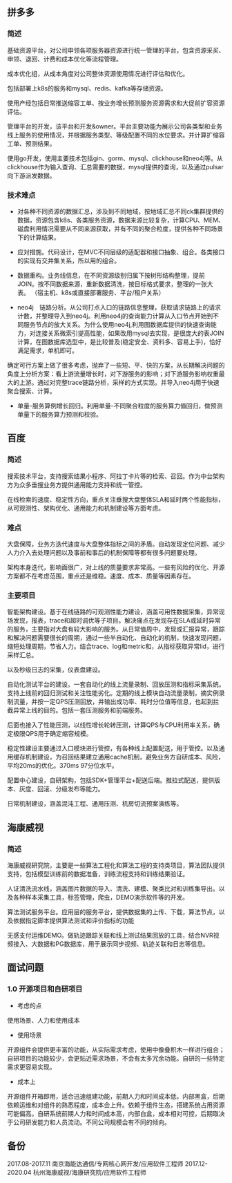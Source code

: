 ## 拼多多

### 简述

基础资源平台，对公司申领各项服务器资源进行统一管理的平台，包含资源采买、申领、退回、计费和成本优化等流程管理。

成本优化组，从成本角度对公司整体资源使用情况进行评估和优化。

包括部署上k8s的服务和mysql、redis、kafka等存储资源。

使用产经包括日常推送缩容工单、按业务增长预测服务资源需求和大促前扩容资源评估。

管理平台的开发，该平台和开发&owner。平台主要功能为展示公司各类型和业务线上服务的使用情况，并根据服务类型、等级配置不同的水位要求。并计算扩缩容工单、预测结果。

使用go开发，使用主要技术包括gin、gorm、mysql、clickhouse和neo4j等。从clickhouse作为输入查询、汇总需要的数据，mysql提供的查询，以及通过pulsar向下游派发数据。

### 技术难点
- 对各种不同资源的数据汇总，涉及到不同地域，按地域汇总不同ck集群提供的数据，资源包含k8s、各类服务资源，数据来源比较复杂，计算CPU、MEM、磁盘利用情况需要从不同来源获取，并有不同的聚合粒度，提供各种不同场景下的计算结果。　

- 应对措施。代码设计，在MVC不同层级的适配器和接口抽象、组合。各类接口的实现有交并集关系，所以用的组合。

- 数据重构。业务线信息，在不同资源级别归属下按树形结构整理，提前JOIN。按不同数据来源，重新数据清洗，按目标格式要求，整理的一张大表。 （宿主机、k8s或直接部署服务、平台/租户关系）

- neo4j　链路分析。从公司打点入口的链路信息整理，获取请求链路上的请求计数，并整理导入到neo4j。利用neo4j的查询能力计算从入口节点开始到不同服务节点的放大关系。为什么使用neo4j,利用图数据库提供的快速查询能力，对连接关系微索引提高性能，如果改用mysql去实现，是很庞大的表JOIN计算，在图数据库选型中，是比较普及(稳定安全、资料多、容易上手)，恰好满足需求，单机即可。

确定可行方案上做了很多考虑，抛弃了一些短、平、快的方案，从长期解决问题的角度上分析方案：看上游流量增长时，对下游服务的影响；对下游服务影响权重最大的上游。通过对完整trace链路分析，采样的方式实现。并导入neo4j用于快速聚合搜索、计算。



- 单量-服务算例增长回归。利用单量-不同聚合粒度的服务算力值回归，做预测单量下的服务算力预测和校验。


## 百度

### 简述

搜索技术平台，支持搜索结果小程序、阿拉丁卡片等的检索、召回。作为中台架构方为众多垂搜业务方提供通用能力支持和统一管控。

在线检索的速度、稳定性方向，重点关注垂搜大盘整体SLA和延时两个性能指标，从可观测性、架构优化、通用能力和机制建设等方面考虑。

### 难点

大盘保障，业务方迭代速度与大盘整体指标之间的矛盾。自动发现定位问题、减少人力介入去处理问题以及事前和事后的机制保障等都有很多问题要处理。

架构本身迭代，影响面很广，对上线的质量要求非常高。一些有风险的优化、开源方案都不在考虑范围，重点还是维稳。速度、成本、质量等因素存在。

### 主要项目

智能架构建设。基于在线链路的可观测性能力建设，涵盖可用性数据采集，异常现场发现，报表，trace和超时调优等子项目。解决痛点在发现存在SLA或延时异常的服务，主要指对大盘有较大影响的服务。从日常值周中，发现或汇报异常，跟踪和解决问题需要很长的周期，通过一些半自动化、自动化的机制，快速发现问题，缩短处理周期，节省人力。结合trace、log和metric和，从指标获取异常lid，进行采样汇总。

以及秒级日志的采集，仪表盘建设。

自动化测试平台的建设。一套自动化的线上流量录制、回放压测和指标采集系统。支持上线前的回归测试和关注性能劣化。定期的线上模块自动流量录制，摘实例录制流量，并按一定QPS压测回放，并输出成功率、耗时分位值等信息，也起到拦截异常上线的目的。包括一套压测服务和前端服务。

后面也接入了性能压测，以线性增长轮转压测，计算QPS与CPU利用率关系，确定极限QPS用于确定缩容规模。

稳定性建设主要通过入口模块进行管控，有各种线上配置配送，用于管控。以及通用缓存机制建设，为召回结果建立通用cache机制，避免业务方自研成本、风险，平均20ms的优化。370ms 97分位水平。

配置中心建设，自研架构，包括SDK+管理平台+配送后端。推拉式配送，提供版本、灰度、回滚、分级发布等能力。

日常机制建设，涵盖混沌工程、通用压测、机房切流预案演练等。


## 海康威视

### 简述

海康威视研究院，主要是一些算法工程化和算法工程的支持类项目，算法团队提供支持，包括模型训练前的数据准备，训练流程支持和训练结果验证。

人证清洗流水线，涵盖图片数据的导入、清洗、建模、聚类比对和训练集导出。以及各种样本采集工具，标签管理，爬虫，DEMO演示软件等的开发。

算法测试服务平台。应用层的服务平台，提供数据集的上传、下载，算法节点，以及依据指定脚本提供算法测试和评价指标的功能

无感支付运维DEMO。做轨迹跟踪关联和线上测试结果回放的工具，结合NVR视频接入、大数据和PG数据库，用于展示同步视频、轨迹关联和日志等信息。


## 面试问题

### 1.0 开源项目和自研项目

- 考虑的点

使用场景、人力和使用成本

- 使用场景

开源组件会提供更丰富的功能，从实际需求考虑，使用中像叠积木一样进行组合；自研项目的功能较少，会更贴近需求场景，不会有太多冗余功能。自研的一些特定需求更容易实现。

- 成本上

开源组件开箱即用，适合迅速组建功能，前期人力和时间成本低，内部黑盒，后期依赖运维和对组件的熟悉程度，成本会上升。依赖于组件生态，搭建系统占用资源可能偏高。自研系统前期人力和时间成本高，内部白盒，成本相对可控，后期取决于公司研发能力和人员流动。不同公司规模会有不同的倾向。


## 备份
2017.08-2017.11 南京海能达通信/专网核心网开发/应用软件工程师
2017.12-2020.04 杭州海康威视/海康研究院/应用软件工程师


